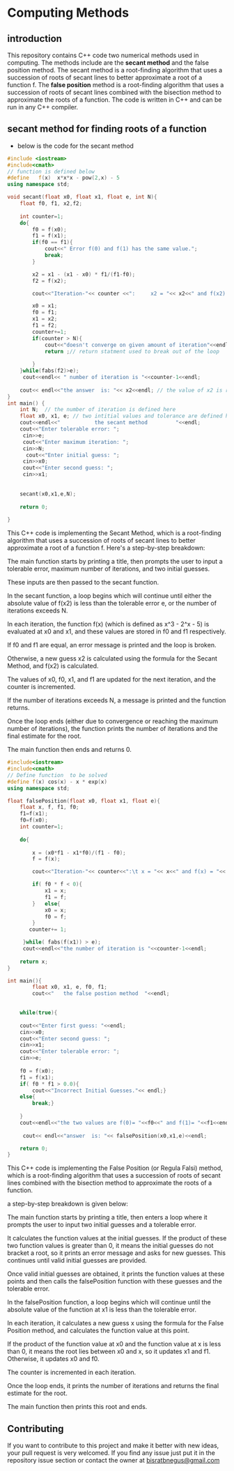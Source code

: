 # Computing Methods
## introduction

This repository contains C++ code two numerical methods used in computing. The methods include are the **secant method** and the false position method. The secant method is a root-finding algorithm that uses a succession of roots of secant lines to better approximate a root of a function f. The **false position** method is a root-finding algorithm that uses a succession of roots of secant lines combined with the bisection method to approximate the roots of a function. The code is written in C++ and can be run in any C++ compiler.

## secant method for finding roots of a function
- below is the code for the secant method

``` c++ 
#include <iostream>
#include<cmath>
// function is defined below
#define   f(x)  x*x*x - pow(2,x) - 5
using namespace std;

void secant(float x0, float x1, float e, int N){
	float f0, f1, x2,f2;
	
	int counter=1;
	do{
	    f0 = f(x0);
		f1 = f(x1);
		if(f0 == f1){
			cout<<" Error f(0) and f(1) has the same value.";
			break;
		}

		x2 = x1 - (x1 - x0) * f1/(f1-f0);
		f2 = f(x2);

		cout<<"Iteration-"<< counter <<":     x2 = "<< x2<<" and f(x2) = "<< f(x2)<< endl;

		x0 = x1;
		f0 = f1;
		x1 = x2;
		f1 = f2;
		counter+=1;
		if(counter > N){
			cout<<"doesn't converge on given amount of iteration"<<endl;
			return ;// return statment used to break out of the loop
			
		}
	}while(fabs(f2)>e);
	 cout<<endl<< " number of iteration is "<<counter-1<<endl;
	 
	cout<< endl<<"the answer  is: "<< x2<<endl; // the value of x2 is returned so it can be printed as the answer in the main function
}
int main() {
	int N;  // the number of iteration is defined here
	float x0, x1, e; // two intitial values and tolerance are defined here 
	cout<<endl<<"           the secant method         "<<endl;
	cout<<"Enter tolerable error: ";
	 cin>>e;
	 cout<<"Enter maximum iteration: ";
	 cin>>N;
	  cout<<"Enter initial guess: ";
	 cin>>x0;
	 cout<<"Enter second guess: ";
	 cin>>x1;
	 
	 
	secant(x0,x1,e,N);
	 
	return 0;
	
}
```
This C++ code is implementing the Secant Method, which is a root-finding algorithm that uses a succession of roots of secant lines to better approximate a root of a function f. Here's a step-by-step breakdown:

The main function starts by printing a title, then prompts the user to input a tolerable error, maximum number of iterations, and two initial guesses.

These inputs are then passed to the secant function.

In the secant function, a loop begins which will continue until either the absolute value of f(x2) is less than the tolerable error e, or the number of iterations exceeds N.

In each iteration, the function f(x) (which is defined as x^3 - 2^x - 5) is evaluated at x0 and x1, and these values are stored in f0 and f1 respectively.

If f0 and f1 are equal, an error message is printed and the loop is broken.

Otherwise, a new guess x2 is calculated using the formula for the Secant Method, and f(x2) is calculated.

The values of x0, f0, x1, and f1 are updated for the next iteration, and the counter is incremented.

If the number of iterations exceeds N, a message is printed and the function returns.

Once the loop ends (either due to convergence or reaching the maximum number of iterations), the function prints the number of iterations and the final estimate for the root.

The main function then ends and returns 0.


``` c++
#include<iostream>
#include<cmath>
// Define function  to be solved
#define f(x) cos(x) - x * exp(x)
using namespace std;

float falsePosition(float x0, float x1, float e){
	float x, f, f1, f0;
	f1=f(x1);
	f0=f(x0);
	int counter=1;
	
	do{
		
	    x = (x0*f1 - x1*f0)/(f1 - f0);
		f = f(x);

		cout<<"Iteration-"<< counter<<":\t x = "<< x<<" and f(x) = "<< f(x)<< endl;

		if( f0 * f < 0){
			x1 = x;
			f1 = f;
		}	else{
			x0 = x;
			f0 = f;
		}
	   counter+= 1;

	 }while( fabs(f(x1)) > e);
	 cout<<endl<<"the number of iteration is "<<counter-1<<endl;
	 
	return x;
}

int main(){
		float x0, x1, e, f0, f1;
		cout<<"   the false postion method  "<<endl;

     
    while(true){
	
	cout<<"Enter first guess: "<<endl;
    cin>>x0;
    cout<<"Enter second guess: ";
    cin>>x1;
    cout<<"Enter tolerable error: ";
    cin>>e;
    
    f0 = f(x0);
	f1 = f(x1); 
    if( f0 * f1 > 0.0){
		cout<<"Incorrect Initial Guesses."<< endl;}
	else{
		break;}
	
	}
	cout<<endl<<"the two values are f(0)= "<<f0<<" and f(1)= "<<f1<<endl;
	
	 cout<< endl<<"answer  is: "<< falsePosition(x0,x1,e)<<endl;

	return 0;
}
```

This C++ code is implementing the False Position (or Regula Falsi) method, which is a root-finding algorithm that uses a succession of roots of secant lines combined with the bisection method to approximate the roots of a function.

a step-by-step breakdown is given below:

The main function starts by printing a title, then enters a loop where it prompts the user to input two initial guesses and a tolerable error.

It calculates the function values at the initial guesses. If the product of these two function values is greater than 0, it means the initial guesses do not bracket a root, so it prints an error message and asks for new guesses. This continues until valid initial guesses are provided.

Once valid initial guesses are obtained, it prints the function values at these points and then calls the falsePosition function with these guesses and the tolerable error.

In the falsePosition function, a loop begins which will continue until the absolute value of the function at x1 is less than the tolerable error.

In each iteration, it calculates a new guess x using the formula for the False Position method, and calculates the function value at this point.

If the product of the function value at x0 and the function value at x is less than 0, it means the root lies between x0 and x, so it updates x1 and f1. Otherwise, it updates x0 and f0.

The counter is incremented in each iteration.

Once the loop ends, it prints the number of iterations and returns the final estimate for the root.

The main function then prints this root and ends.





## Contributing

If you want to contribute to this project and make it better with new ideas, your pull request is very welcomed. If you find any issue just put it in the repository issue section or contact the owner at bisratbnegus@gmail.com

